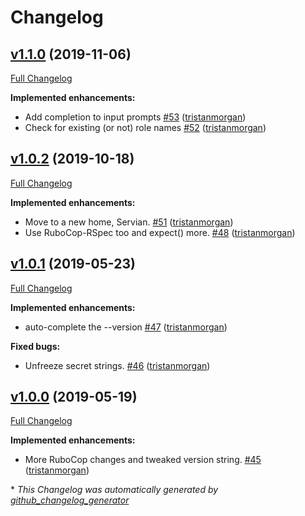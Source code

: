 # Changelog

## [v1.1.0](https://github.com/servian/awskeyring/tree/v1.1.0) (2019-11-06)

[Full Changelog](https://github.com/servian/awskeyring/compare/v1.0.2...v1.1.0)

**Implemented enhancements:**

- Add completion to input prompts [\#53](https://github.com/servian/awskeyring/pull/53) ([tristanmorgan](https://github.com/tristanmorgan))
- Check for existing \(or not\) role names [\#52](https://github.com/servian/awskeyring/pull/52) ([tristanmorgan](https://github.com/tristanmorgan))

## [v1.0.2](https://github.com/servian/awskeyring/tree/v1.0.2) (2019-10-18)

[Full Changelog](https://github.com/servian/awskeyring/compare/v1.0.1...v1.0.2)

**Implemented enhancements:**

- Move to a new home, Servian. [\#51](https://github.com/servian/awskeyring/pull/51) ([tristanmorgan](https://github.com/tristanmorgan))
- Use RuboCop-RSpec too and expect\(\) more. [\#48](https://github.com/servian/awskeyring/pull/48) ([tristanmorgan](https://github.com/tristanmorgan))

## [v1.0.1](https://github.com/servian/awskeyring/tree/v1.0.1) (2019-05-23)

[Full Changelog](https://github.com/servian/awskeyring/compare/v1.0.0...v1.0.1)

**Implemented enhancements:**

- auto-complete the --version [\#47](https://github.com/servian/awskeyring/pull/47) ([tristanmorgan](https://github.com/tristanmorgan))

**Fixed bugs:**

- Unfreeze secret strings. [\#46](https://github.com/servian/awskeyring/pull/46) ([tristanmorgan](https://github.com/tristanmorgan))

## [v1.0.0](https://github.com/servian/awskeyring/tree/v1.0.0) (2019-05-19)

[Full Changelog](https://github.com/servian/awskeyring/compare/v0.10.0...v1.0.0)

**Implemented enhancements:**

- More RuboCop changes and tweaked version string. [\#45](https://github.com/servian/awskeyring/pull/45) ([tristanmorgan](https://github.com/tristanmorgan))



\* *This Changelog was automatically generated by [github_changelog_generator](https://github.com/github-changelog-generator/github-changelog-generator)*
